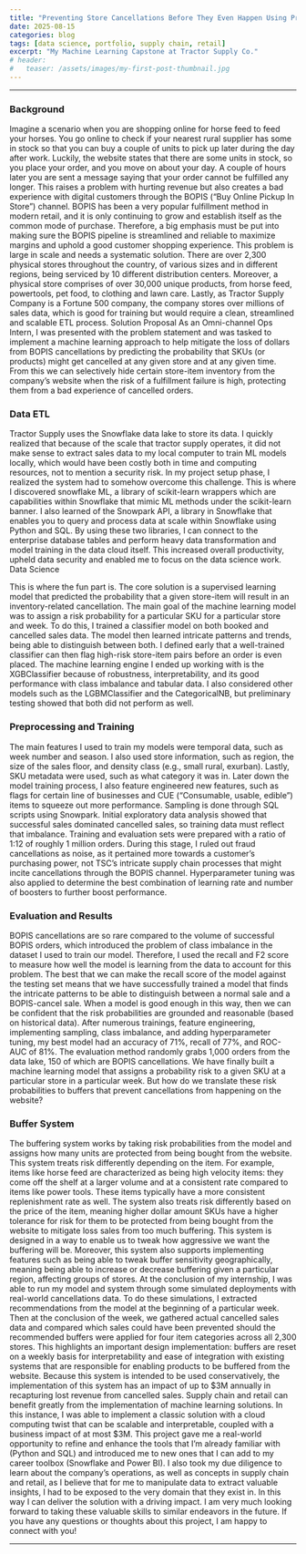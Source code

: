 ```yaml
---
title: "Preventing Store Cancellations Before They Even Happen Using Predictive Analytics"
date: 2025-08-15
categories: blog
tags: [data science, portfolio, supply chain, retail]
excerpt: "My Machine Learning Capstone at Tractor Supply Co."
# header:
#   teaser: /assets/images/my-first-post-thumbnail.jpg
---
```


---
### Background
Imagine a scenario when you are shopping online for horse feed to feed your horses. You go online to check if your nearest rural supplier has some in stock so that you can buy a couple of units to pick up later during the day after work. Luckily, the website states that there are some units in stock, so you place your order, and you move on about your day. A couple of hours later you are sent a message saying that your order cannot be fulfilled any longer. This raises a problem with hurting revenue but also creates a bad experience with digital customers through the BOPIS (“Buy Online Pickup In Store”) channel. BOPIS has been a very popular fulfillment method in modern retail, and it is only continuing to grow and establish itself as the common mode of purchase. Therefore, a big emphasis must be put into making sure the BOPIS pipeline is streamlined and reliable to maximize margins and uphold a good customer shopping experience.
This problem is large in scale and needs a systematic solution. There are over 2,300 physical stores throughout the country, of various sizes and in different regions, being serviced by 10 different distribution centers. Moreover, a physical store comprises of over 30,000 unique products, from horse feed, powertools, pet food, to clothing and lawn care. Lastly, as Tractor Supply Company is a Fortune 500 company, the company stores over millions of sales data, which is good for training but would require a clean, streamlined and scalable ETL process.
Solution Proposal
As an Omni-channel Ops Intern, I was presented with the problem statement and was tasked to implement a machine learning approach to help mitigate the loss of dollars from BOPIS cancellations by predicting the probability that SKUs (or products) might get cancelled at any given store and at any given time. From this we can selectively hide certain store-item inventory from the company’s website when the risk of a fulfillment failure is high, protecting them from a bad experience of cancelled orders. 

### Data ETL
Tractor Supply uses the Snowflake data lake to store its data. I quickly realized that because of the scale that tractor supply operates, it did not make sense to extract sales data to my local computer to train ML models locally, which would have been costly both in time and computing resources, not to mention a security risk. In my project setup phase, I realized the system had to somehow overcome this challenge. This is where I discovered snowflake ML, a library of scikit-learn wrappers which are capabilities within Snowflake that mimic ML methods under the scikit-learn banner. I also learned of the Snowpark API, a library in Snowflake that enables you to query and process data at scale within Snowflake using Python and SQL. By using these two libraries, I can connect to the enterprise database tables and perform heavy data transformation and model training in the data cloud itself. This increased overall productivity, upheld data security and enabled me to focus on the data science work.
Data Science

This is where the fun part is. The core solution is a supervised learning model that predicted the probability that a given store-item will result in an inventory-related cancellation. The main goal of the machine learning model was to assign a risk probability for a particular SKU for a particular store and week. To do this, I trained a classifier model on both booked and cancelled sales data. The model then learned intricate patterns and trends, being able to distinguish between both. I defined early that a well-trained classifier can then flag high-risk store-item pairs before an order is even placed.
The machine learning engine I ended up working with is the XGBClassifier because of robustness, interpretability, and its good performance with class imbalance and tabular data. I also considered other models such as the LGBMClassifier and the CategoricalNB, but preliminary testing showed that both did not perform as well.

### Preprocessing and Training
The main features I used to train my models were temporal data, such as week number and season. I also used store information, such as region, the size of the sales floor, and density class (e.g., small rural, exurban). Lastly, SKU metadata were used, such as what category it was in. Later down the model training process, I also feature engineered new features, such as flags for certain line of businesses and CUE (“Consumable, usable, edible”) items to squeeze out more performance.
Sampling is done through SQL scripts using Snowpark. Initial exploratory data analysis showed that successful sales dominated cancelled sales, so training data must reflect that imbalance. Training and evaluation sets were prepared with a ratio of 1:12 of roughly 1 million orders. During this stage, I ruled out fraud cancellations as noise, as it pertained more towards a customer’s purchasing power, not TSC’s intricate supply chain processes that might incite cancellations through the BOPIS channel. Hyperparameter tuning was also applied to determine the best combination of learning rate and number of boosters to further boost performance.

### Evaluation and Results
BOPIS cancellations are so rare compared to the volume of successful BOPIS orders, which introduced the problem of class imbalance in the dataset I used to train our model. Therefore, I used the recall and F2 score to measure how well the model is learning from the data to account for this problem. The best that we can make the recall score of the model against the testing set means that we have successfully trained a model that finds the intricate patterns to be able to distinguish between a normal sale and a BOPIS-cancel sale. When a model is good enough in this way, then we can be confident that the risk probabilities are grounded and reasonable (based on historical data).
After numerous trainings, feature engineering, implementing sampling, class imbalance, and adding hyperparameter tuning, my best model had an accuracy of 71%, recall of 77%, and ROC-AUC of 81%. The evaluation method randomly grabs 1,000 orders from the data lake, 150 of which are BOPIS cancellations. We have finally built a machine learning model that assigns a probability risk to a given SKU at a particular store in a particular week. But how do we translate these risk probabilities to buffers that prevent cancellations from happening on the website?

### Buffer System
The buffering system works by taking risk probabilities from the model and assigns how many units are protected from being bought from the website. This system treats risk differently depending on the item. For example, items like horse feed are characterized as being high velocity items: they come off the shelf at a larger volume and at a consistent rate compared to items like power tools. These items typically have a more consistent replenishment rate as well. The system also treats risk differently based on the price of the item, meaning higher dollar amount SKUs have a higher tolerance for risk for them to be protected from being bought from the website to mitigate loss sales from too much buffering. This system is designed in a way to enable us to tweak how aggressive we want the buffering will be. Moreover, this system also supports implementing features such as being able to tweak buffer sensitivity geographically, meaning being able to increase or decrease buffering given a particular region, affecting groups of stores.
At the conclusion of my internship, I was able to run my model and system through some simulated deployments with real-world cancellations data. To do these simulations, I extracted recommendations from the model at the beginning of a particular week. Then at the conclusion of the week, we gathered actual cancelled sales data and compared which sales could have been prevented should the recommended buffers were applied for four item categories across all 2,300 stores. This highlights an important design implementation: buffers are reset on a weekly basis for interpretability and ease of integration with existing systems that are responsible for enabling products to be buffered from the website. Because this system is intended to be used conservatively, the implementation of this system has an impact of up to $3M annually in recapturing lost revenue from cancelled sales.
Supply chain and retail can benefit greatly from the implementation of machine learning solutions. In this instance, I was able to implement a classic solution with a cloud computing twist that can be scalable and interpretable, coupled with a business impact of at most $3M. This project gave me a real-world opportunity to refine and enhance the tools that I’m already familiar with (Python and SQL) and introduced me to new ones that I can add to my career toolbox (Snowflake and Power BI). I also took my due diligence to learn about the company’s operations, as well as concepts in supply chain and retail, as I believe that for me to manipulate data to extract valuable insights, I had to be exposed to the very domain that they exist in. In this way I can deliver the solution with a driving impact. I am very much looking forward to taking these valuable skills to similar endeavors in the future. If you have any questions or thoughts about this project, I am happy to connect with you!

---